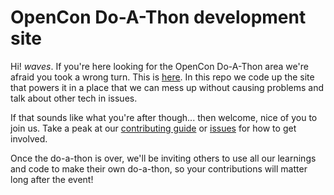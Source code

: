 # OpenCon Do-A-Thon development site

Hi! *waves*. If you're here looking for the OpenCon Do-A-Thon area we're afraid you took a wrong turn. This is [here](https://github.com/sparcopen/doathon). In this repo we code up the site that powers it in a place that we can mess up without causing problems and talk about other tech in issues.

If that sounds like what you're after though... then welcome, nice of you to join us. Take a peak at our [contributing guide](https://github.com/sparcopen/doathon-dev/blob/master/.github/contributing.md) or [issues](https://github.com/sparcopen/doathon-dev/issues) for how to get involved.

Once the do-a-thon is over, we'll be inviting others to use all our learnings and code to make their own do-a-thon, so your contributions will matter long after the event!
